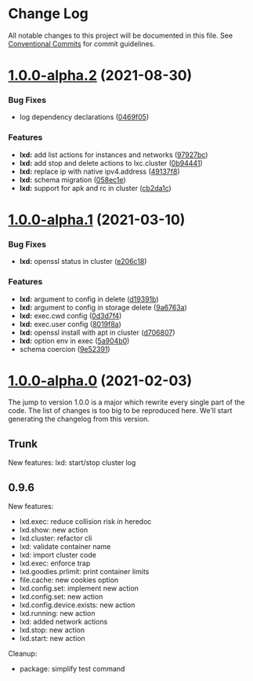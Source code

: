 # Change Log

All notable changes to this project will be documented in this file.
See [Conventional Commits](https://conventionalcommits.org) for commit guidelines.

# [1.0.0-alpha.2](https://github.com/adaltas/node-nikita/compare/@nikitajs/lxd@1.0.0-alpha.1...@nikitajs/lxd@1.0.0-alpha.2) (2021-08-30)


### Bug Fixes

* log dependency declarations ([0469f05](https://github.com/adaltas/node-nikita/commit/0469f05d0ef5d3675f21bbd260b2dcfe94bfa3a7))


### Features

* **lxd:** add list actions for instances and networks ([97927bc](https://github.com/adaltas/node-nikita/commit/97927bcc0fb495098a26e8d36bc6cc66dda654e4))
* **lxd:** add stop and delete actions to lxc.cluster ([0b94441](https://github.com/adaltas/node-nikita/commit/0b944419c6b8918e085a00ae02ee90e80b9a8c3e))
* **lxd:** replace ip with native ipv4.address ([49137f8](https://github.com/adaltas/node-nikita/commit/49137f857d59e8acfdc22c2a53819ff7e30ea6cb))
* **lxd:** schema migration ([058ec1e](https://github.com/adaltas/node-nikita/commit/058ec1ec3faefed3b75e29f98f4b689b2c5005aa))
* **lxd:** support for apk and rc in cluster ([cb2da1c](https://github.com/adaltas/node-nikita/commit/cb2da1cf5c7c7f4f72e83bded982278192530ad1))





# [1.0.0-alpha.1](https://github.com/adaltas/node-nikita/compare/@nikitajs/lxd@1.0.0-alpha.0...@nikitajs/lxd@1.0.0-alpha.1) (2021-03-10)


### Bug Fixes

* **lxd:** openssl status in cluster ([e206c18](https://github.com/adaltas/node-nikita/commit/e206c1828721d5fb51904426ee5dea5c2c9f5885))


### Features

* **lxd:** argument to config in delete ([d19391b](https://github.com/adaltas/node-nikita/commit/d19391b99672493a35e6822aabf7953020318bd9))
* **lxd:** argument to config in storage delete ([9a6763a](https://github.com/adaltas/node-nikita/commit/9a6763a5224b5c7622106af3cac7b24d5a9b7aeb))
* **lxd:** exec.cwd config ([0d3d7f4](https://github.com/adaltas/node-nikita/commit/0d3d7f415da5f9524daec925ba87a88023b0f2f6))
* **lxd:** exec.user config ([8019f8a](https://github.com/adaltas/node-nikita/commit/8019f8a20def0481d3e9389a699461abd78d6255))
* **lxd:** openssl install with apt in cluster ([d706807](https://github.com/adaltas/node-nikita/commit/d706807c3d81aca1335e64199f112b4239f78dae))
* **lxd:** option env in exec ([5a904b0](https://github.com/adaltas/node-nikita/commit/5a904b0a7c174619ee78cb39a6cb71878a385301))
* schema coercion ([9e52391](https://github.com/adaltas/node-nikita/commit/9e52391852a8e45b35674faa44f17747303b2851))





# [1.0.0-alpha.0](https://github.com/adaltas/node-nikita/compare/@nikitajs/lxd@0.9.7...@nikitajs/lxd@1.0.0-alpha.0) (2021-02-03)

The jump to version 1.0.0 is a major which rewrite every single part of the code. The list of changes is too big to be reproduced here. We'll start generating the changelog from this version.

## Trunk

New features:
lxd: start/stop cluster log

## 0.9.6

New features:
* lxd.exec: reduce collision risk in heredoc
* lxd.show: new action
* lxd.cluster: refactor cli
* lxd: validate container name
* lxd: import cluster code
* lxd.exec: enforce trap
* lxd.goodies.prlimit: print container limits
* file.cache: new cookies option
* lxd.config.set: implement new action
* lxd.config.set: new action
* lxd.config.device.exists: new action
* lxd.running: new action
* lxd: added network actions
* lxd.stop: new action
* lxd.start: new action

Cleanup:
* package: simplify test command
